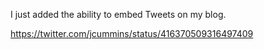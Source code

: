 I just added the ability to embed Tweets on my blog.

<https://twitter.com/jcummins/status/416370509316497409>

